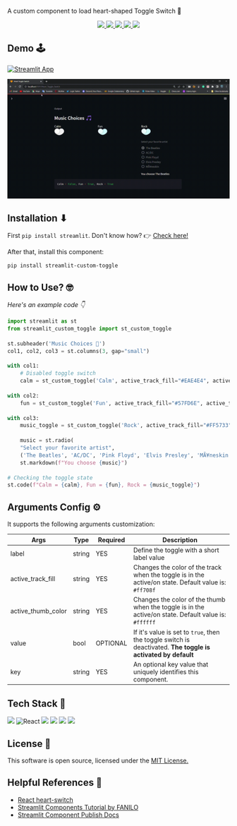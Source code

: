 

A custom component to load heart-shaped Toggle Switch 🧡

<p align="center">
 <a href="https://pypi.org/project/streamlit-custom-toggle/0.1.1/">
  <img src="https://img.shields.io/pypi/v/streamlit-custom-toggle?color=brightgreen" />
 </a>
 <a href="https://github.com/ShruAgarwal/streamlit-custom-toggle/">
  <img src="https://img.shields.io/github/last-commit/ShruAgarwal/streamlit-custom-toggle?style=flat&logo=git&color=purple" />
 </a>
 <a href="https://github.com/ShruAgarwal/streamlit-custom-toggle/blob/main/LICENSE">
  <img src="https://img.shields.io/badge/License-MIT-orange.svg" />
 </a>
 <a href="https://github.com/ShruAgarwal/streamlit-custom-toggle/">
  <img src="https://img.shields.io/github/languages/code-size/ShruAgarwal/streamlit-custom-toggle?logo=github&style=flat" />
 </a>
 <a href="https://pypi.org/project/streamlit-custom-toggle/">
  <img src="https://img.shields.io/pypi/dm/streamlit-custom-toggle?color=pink" />
 </a>
</p>

## Demo 🕹
[![Streamlit App](https://static.streamlit.io/badges/streamlit_badge_black_white.svg)](https://shru-examples.streamlit.app/Heart_Toggle_Switch)


<p align="center">
  <img src="https://github.com/ShruAgarwal/streamlit-custom-toggle/blob/main/toggle_demo.gif"/>
</p>

## Installation ⬇

First `pip install streamlit`. Don't know how? 👉 [Check here!](https://30days.streamlit.app/?challenge=Day+1)

After that, install this component:

```
pip install streamlit-custom-toggle
```

## How to Use? 🤓

*Here's an example code 👇*

```python
import streamlit as st
from streamlit_custom_toggle import st_custom_toggle

st.subheader('Music Choices 🎵')
col1, col2, col3 = st.columns(3, gap="small")

with col1:
    # Disabled toggle switch
    calm = st_custom_toggle('Calm', active_track_fill="#EAE4E4", active_thumb_color="#EAE4E4", value="true", key="toggle1")

with col2:
    fun = st_custom_toggle('Fun', active_track_fill="#57FD6E", active_thumb_color="#EAE4E4", key="toggle2")

with col3:
    music_toggle = st_custom_toggle('Rock', active_track_fill="#FF5733", active_thumb_color="#900C3F", key="toggle3")
    
    music = st.radio(
    "Select your favorite artist",
    ('The Beatles', 'AC/DC', 'Pink Floyd', 'Elvis Presley', 'MÃ¥neskin'), disabled=music_toggle)
    st.markdown(f"You choose {music}")

# Checking the toggle state
st.code(f"Calm = {calm}, Fun = {fun}, Rock = {music_toggle}")
```

## Arguments Config ⚙
It supports the following arguments customization:

| Args                          | Type   | Required | Description                                                                                              |
| ----------------------------- | ------ | -------- | -------------------------------------------------------------------------------------------------------- |
| label                         | string |   YES    | Define the toggle with a short label value
| active_track_fill             | string |   YES    | Changes the color of the track when the toggle is in the active/on state. Default value is: `#ff708f`
| active_thumb_color            | string |   YES    | Changes the color of the thumb when the toggle is in the active/on state. Default value is: `#ffffff`
| value                         | bool   | OPTIONAL | If it's value is set to `true`, then the toggle switch is deactivated. **The toggle is activated by default**
| key                           | string |   YES    | An optional key value that uniquely identifies this component.

## Tech Stack 🧰
<p align="left">
 <img src="https://streamlit.io/images/brand/streamlit-mark-color.png" width="50" />
 <img src="https://img.icons8.com/plasticine/256/react.png" width="50" alt="React" />
 <img src="https://img.icons8.com/color/256/python.png" width="50" />
 <img src="https://img.icons8.com/color/256/typescript.png" width="50" />
 <img src="https://img.icons8.com/color/256/nodejs.png" width="50" />
 <img src="https://files.anaconda.com/production/resources/open-source/conda-artboard.svg" width="80" />
</p>

## License 📝
This software is open source, licensed under the [MIT License.](https://github.com/ShruAgarwal/streamlit-custom-toggle/blob/main/LICENSE)

## Helpful References 🤩

- [React heart-switch](https://github.com/anatoliygatt/heart-switch)
- [Streamlit Components Tutorial by FANILO](https://streamlit-components-tutorial.netlify.app/)
- [Streamlit Component Publish Docs](https://docs.streamlit.io/library/components/publish)
